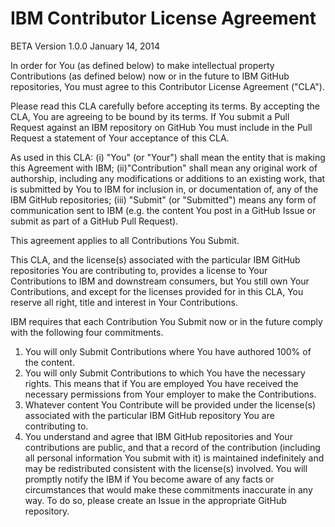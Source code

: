 IBM Contributor License Agreement
=================================
BETA
Version 1.0.0   January 14, 2014

In order for You (as defined below) to make intellectual property Contributions (as defined below) now or in the future to IBM GitHub repositories,
You must agree to this Contributor License Agreement ("CLA").

Please read this CLA carefully before accepting its terms. By accepting the CLA, You are agreeing to be bound by its terms.
If You submit a Pull Request against an IBM repository on GitHub You must include in the Pull Request a statement of Your acceptance of this CLA.

As used in this CLA:
(i) "You" (or "Your") shall mean the entity that is making this Agreement with IBM;
(ii)"Contribution" shall mean any original work of authorship, including any modifications or additions to an existing work, that is submitted by You to IBM for inclusion in,
or documentation of, any of the IBM GitHub repositories;
(iii)  "Submit" (or "Submitted")  means any form of communication sent to IBM (e.g. the content You post in a GitHub Issue or submit as part of a GitHub Pull Request).

This agreement applies to all Contributions You Submit. 

This CLA, and the license(s) associated with the particular IBM GitHub repositories You are contributing to, provides a license to Your Contributions to IBM and downstream consumers,
but You still own Your Contributions, and except for the licenses provided for in this CLA, You reserve all right, title and interest in Your Contributions.

IBM requires that each Contribution You Submit now or in the future comply with the following four commitments.

1) You will only Submit Contributions where You have authored 100% of the content.
2) You will only Submit Contributions to which You have the necessary rights. This means that if You are employed You have received the necessary permissions from Your employer to make the
Contributions.
3) Whatever content You Contribute will be provided under the license(s) associated with the particular IBM GitHub repository You are contributing to.
4) You understand and agree that IBM GitHub repositories and Your contributions are public, and that a record of the contribution (including all personal information You submit with it)
is maintained indefinitely and may be redistributed consistent with the license(s) involved.
You will promptly notify the IBM if You become aware of any facts or circumstances that would make these commitments inaccurate in any way.
To do so, please create an Issue in the appropriate GitHub repository.
